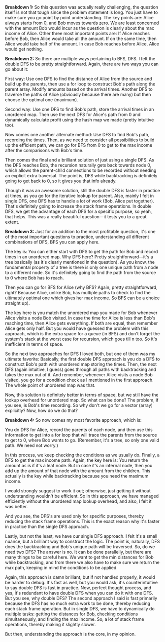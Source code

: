 **Breakdown 1:**
So this question was actually really challenging, the question itself is not that tough since the problem statement is long. 
You just have to make sure you go point by point understanding. 
The key points are:
Alice always starts from 0, and Bob moves towards zero.
We are least concerned with the amount Bob would incur as the question is clearly about the max income of Alice.
Other three most important points are:
If Alice reaches before Bob, then Alice would take all the amount.
If on the same time, then Alice would take half of the amount.
In case Bob reaches before Alice, Alice would get nothing.

**Breakdown 2:**
So there are multiple ways pertaining to BFS, DFS. I felt the double DFS to be pretty straightforward. 
Again, there are two ways you can go about it:

First way: Use one DFS to find the distance of Alice from the source and build up the parents, 
then use a for loop to construct Bob's path along the parent array. Modify amounts based on the arrival times. 
Another DFS to traverse the paths of Alice (obviously because there are many) but then choose the optimal one (maximum).

Second way: Use one DFS to find Bob's path, store the arrival times in an unordered map. 
Then use the next DFS for Alice's path from 0 and dynamically calculate profit using the hash map we made (pretty intuitive too).

Now comes one another alternate method:
Use DFS to find Bob's path, recording the times. Then, as we need to consider all possibilities to build up the efficient path, 
we can go for BFS from 0 to get to the max income after the comparisons with Bob's time.

Then comes the final and a brilliant solution of just using a single DFS. As the DFS reaches Bob, 
the recursion naturally gets back towards node 0, which allows the parent-child connections to be recorded without 
needing an explicit extra traversal. The point is, DFS while backtracking is definitely going to get back to 0, so it gives you that info already.

Though it was an awesome solution, still the double DFS is faster in practice at times, 
as you go for the iterative lookup for parent. Also, mainly I felt in single DFS, one DFS has to handle a lot of work (Bob, Alice put together). 
That's definitely going to increase the stack frame operations. In double DFS, we get the advantage of each DFS for a specific purpose, so yeah, that helps. 
This was a really beautiful question—it tests you to a great extent.

**Breakdown 3:**
Just for an addition to the most profitable question, it's one of the most important questions to practice, 
understanding all different combinations of DFS, BFS you can apply here.

The key is:
You can either start with DFS to get the path for Bob and record times in an unordered map.
Why DFS here? Pretty straightforward—it's a tree basically (as it's clearly mentioned in the question).
 As you know, the fundamental property of a tree is there is only one unique path from a node to a different node. 
 So it's definitely going to find the path from the source to 0 where Bob has to reach.

Then you can go for BFS for Alice (why BFS? Again, pretty straightforward, right? Because Alice, unlike Bob, 
has multiple paths to check to find the ultimately optimal one which gives her max income. So BFS can be a choice straight up).

The key here is you match the unordered map you made for Bob whenever Alice visits a node Bob visited. 
In case the time for Alice is less than Bob's reaching time, then Alice gets everything. If both are equal, then remember Alice gets only half. But you would have guessed the problem with this approach, which is the extra space for a queue (in BFS) and don't forget the system's stack at the worst case for recursion, which goes till n too. So it's inefficient in terms of space.

So the next two approaches for DFS I loved both, but one of them was my ultimate favorite:
Basically, the first double DFS approach is you do a DFS to construct Bob's path with unordered map storing the times.
Then, the next DFS (again intuitive, I guess) goes through all paths with backtracking and takes the max out of it. 
And remember, whenever Alice visits a node Bob visited, you go for a condition check as I mentioned in the first approach. 
The whole point of unordered map was that.

Now, this solution is definitely better in terms of space, but we still have the lookup overhead for unordered map. 
So what can be done? The problem, if you see, is Bob's time recording. So why don't we go for a vector (array) explicitly? Now, how do we do that?

**Breakdown 4:**
So now comes my most favorite approach, which is:

You do DFS for Alice, record the parents of each node, and then use this information to get into a for loop 
that will trace the parents from the source to get to 0, where Bob wants to go. (Remember, it's a tree, so only one valid path. We need not worry.)

In this process, we keep checking the conditions as we usually do.
Finally, a DFS to get the max income path.
Again, the key here is:
You return the amount as is if it's a leaf node.
But in case it's an internal node, then you add up the amount of that node with the amount from the children. 
This actually is the key while backtracking because you need the maximum income.

I would strongly suggest to work it out; otherwise, just getting it without understanding wouldn't be efficient. 
So in this approach, we have managed efficiently without the unordered map lookup overhead, and also, I felt it was better.

And you see, the DFS's are used only for specific purposes, thereby reducing the stack frame operations. 
This is the exact reason why it's faster in practice than the single DFS approach.

Lastly, but not the least, we have our single DFS approach. 
I felt it's a small nuance, but a brilliant way to construct the logic. 
The point is, naturally, DFS does the backtracking and Bob's unique path will be traversed. So, do we need two DFS? 
The answer is no. It can be done parallelly, but there are many things to be careful here. We want to get the min distances for Bob while backtracking, 
and from there we also have to make sure we return the max path, keeping in mind the conditions to be applied.

Again, this approach is damn brilliant, but if not handled properly, 
it would be harder to debug. It's fast as well, but you would ask, 
it's counterintuitive to say double DFS is fast in practice. 
Now, perfect thought process, and yes, it's redundant to have double DFS when you can do it with one DFS. 
But you see, why double DFS? The second approach I said is fast primarily because the DFS has no much extra work to be done, 
thereby reducing each stack frame operation. But in single DFS, we have to dynamically do multiple tasks: getting the distances for Bob, 
checking conditions simultaneously, and finding the max income. So, a lot of stack frame operations, thereby making it slightly slower.

But then, understanding the approach is the core, in my opinion.